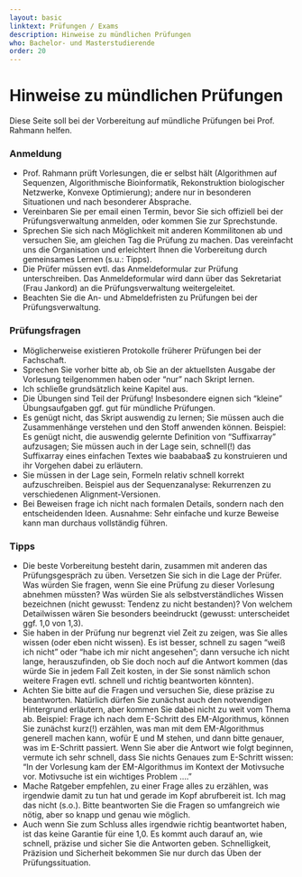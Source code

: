 ```yaml
---
layout: basic
linktext: Prüfungen / Exams
description: Hinweise zu mündlichen Prüfungen
who: Bachelor- und Masterstudierende
order: 20
---
```


# Hinweise zu mündlichen Prüfungen

Diese Seite soll bei der Vorbereitung auf mündliche Prüfungen bei Prof. Rahmann helfen.

### Anmeldung

* Prof. Rahmann prüft Vorlesungen, die er selbst hält (Algorithmen auf Sequenzen, Algorithmische Bioinformatik, Rekonstruktion biologischer Netzwerke, Konvexe Optimierung); andere nur in besonderen Situationen und nach besonderer Absprache.
* Vereinbaren Sie per email einen Termin, bevor Sie sich offiziell bei der Prüfungsverwaltung anmelden, oder kommen Sie zur Sprechstunde.
* Sprechen Sie sich nach Möglichkeit mit anderen Kommilitonen ab und versuchen Sie, am gleichen Tag die Prüfung zu machen. Das vereinfacht uns die Organisation und erleichtert Ihnen die Vorbereitung durch gemeinsames Lernen (s.u.: Tipps).
* Die Prüfer müssen evtl. das Anmeldeformular zur Prüfung unterschreiben. Das Anmeldeformular wird dann über das Sekretariat (Frau Jankord) an die Prüfungsverwaltung weitergeleitet.
* Beachten Sie die An- und Abmeldefristen zu Prüfungen bei der Prüfungsverwaltung.

### Prüfungsfragen

* Möglicherweise existieren Protokolle früherer Prüfungen bei der Fachschaft.
* Sprechen Sie vorher bitte ab, ob Sie an der aktuellsten Ausgabe der Vorlesung teilgenommen haben oder “nur” nach Skript lernen.
* Ich schließe grundsätzlich keine Kapitel aus.
* Die Übungen sind Teil der Prüfung! Insbesondere eignen sich “kleine” Übungsaufgaben ggf. gut für mündliche Prüfungen.
* Es genügt nicht, das Skript auswendig zu lernen; Sie müssen auch die Zusammenhänge verstehen und den Stoff anwenden können. Beispiel: Es genügt nicht, die auswendig gelernte Definition von “Suffixarray” aufzusagen; Sie müssen auch in der Lage sein, schnell(!) das Suffixarray eines einfachen Textes wie baababaa$ zu konstruieren und ihr Vorgehen dabei zu erläutern.
* Sie müssen in der Lage sein, Formeln relativ schnell korrekt aufzuschreiben. Beispiel aus der Sequenzanalyse: Rekurrenzen zu verschiedenen Alignment-Versionen.
* Bei Beweisen frage ich nicht nach formalen Details, sondern nach den entscheidenden Ideen.
Ausnahme: Sehr einfache und kurze Beweise kann man durchaus vollständig führen.

### Tipps

* Die beste Vorbereitung besteht darin, zusammen mit anderen das Prüfungsgespräch zu üben. Versetzen Sie sich in die Lage der Prüfer. Was würden Sie fragen, wenn Sie eine Prüfung zu dieser Vorlesung abnehmen müssten? Was würden Sie als selbstverständliches Wissen bezeichnen (nicht gewusst: Tendenz zu nicht bestanden)? Von welchem Detailwissen wären Sie besonders beeindruckt (gewusst: unterscheidet ggf. 1,0 von 1,3).
* Sie haben in der Prüfung nur begrenzt viel Zeit zu zeigen, was Sie alles wissen (oder eben nicht wissen). Es ist besser, schnell zu sagen “weiß ich nicht” oder “habe ich mir nicht angesehen”; dann versuche ich nicht lange, herauszufinden, ob Sie doch noch auf die Antwort kommen (das würde Sie in jedem Fall Zeit kosten, in der Sie sonst nämlich schon weitere Fragen evtl. schnell und richtig beantworten könnten).
* Achten Sie bitte auf die Fragen und versuchen Sie, diese präzise zu beantworten. Natürlich dürfen Sie zunächst auch den notwendigen Hintergrund erläutern, aber kommen Sie dabei nicht zu weit vom Thema ab. Beispiel: Frage ich nach dem E-Schritt des EM-Algorithmus, können Sie zunächst kurz(!) erzählen, was man mit dem EM-Algorithmus generell machen kann, wofür E und M stehen, und dann bitte genauer, was im E-Schritt passiert. Wenn Sie aber die Antwort wie folgt beginnen, vermute ich sehr schnell, dass Sie nichts Genaues zum E-Schritt wissen: “In der Vorlesung kam der EM-Algorithmus im Kontext der Motivsuche vor. Motivsuche ist ein wichtiges Problem ….”
* Mache Ratgeber empfehlen, zu einer Frage alles zu erzählen, was irgendwie damit zu tun hat und gerade im Kopf abrufbereit ist. Ich mag das nicht (s.o.). Bitte beantworten Sie die Fragen so umfangreich wie nötig, aber so knapp und genau wie möglich.
* Auch wenn Sie zum Schluss alles irgendwie richtig beantwortet haben, ist das keine Garantie für eine 1,0. Es kommt auch darauf an, wie schnell, präzise und sicher Sie die Antworten geben. Schnelligkeit, Präzision und Sicherheit bekommen Sie nur durch das Üben der Prüfungssituation.
